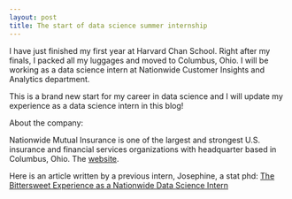 ```yaml
---
layout: post
title: The start of data science summer internship
---
```


I have just finished my first year at Harvard Chan School. Right after my finals, I packed all my luggages and moved to Columbus, Ohio. I will be working as a data science intern at Nationwide Customer Insights and Analytics department.

This is a brand new start for my career in data science and I will update my experience as a data science intern in this blog!

About the company:

Nationwide Mutual Insurance is one of the largest and strongest U.S. insurance and financial services organizations with headquarter based in Columbus, Ohio. The [website](https://www.nationwide.com).

Here is an article written by a previous intern, Josephine, a stat phd:
[The Bittersweet Experience as a Nationwide Data Science Intern](https://www.linkedin.com/pulse/bittersweet-experience-nationwide-data-science-intern-akosa/) 


